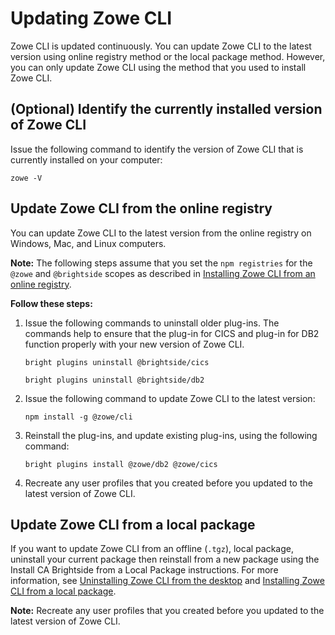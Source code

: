 # Updating Zowe CLI

Zowe CLI is updated continuously. You can update Zowe CLI to the latest version using online registry method or the local package method. However, you can only update Zowe CLI using the method that you used to install Zowe CLI.

## (Optional) Identify the currently installed version of Zowe CLI

Issue the following command to identify the version of Zowe CLI that is currently installed on your computer:
```
zowe -V 
```

## Update Zowe CLI from the online registry

You can update Zowe CLI to the latest version from the online registry on Windows, Mac, and Linux computers.

**Note:** The following steps assume that you set the `npm registries` for the `@zowe` and `@brightside` scopes as described in [Installing Zowe CLI from an online registry](cli-installcli.md#installing-zowe-cli-from-an-online-registry).

**Follow these steps:**

1. Issue the following commands to uninstall older plug-ins. The commands help to ensure that the plug-in for CICS and plug-in for DB2 function properly with your new version of Zowe CLI.

    ```
    bright plugins uninstall @brightside/cics
    ```
    ```
    bright plugins uninstall @brightside/db2
    ```
2. Issue the following command to update Zowe CLI to the latest version:
    ```
    npm install -g @zowe/cli
    ```

3. Reinstall the plug-ins, and update existing plug-ins, using the following command:
    ```
    bright plugins install @zowe/db2 @zowe/cics
    ```
4. Recreate any user profiles that you created before you updated to the latest version of Zowe CLI.

## Update Zowe CLI from a local package

If you want to update Zowe CLI from an offline (`.tgz`), local package, uninstall your current package then reinstall from a new package using the Install CA Brightside from a Local Package instructions. For more information, see [Uninstalling Zowe CLI from the desktop](uninstall.md#uninstalling-zowe-cli-from-the-desktop) and [Installing Zowe CLI from a local package](cli-installcli.md#installing-zowe-cli-from-a-local-package).

**Note:** Recreate any user profiles that you created before you updated to the latest version of Zowe CLI.